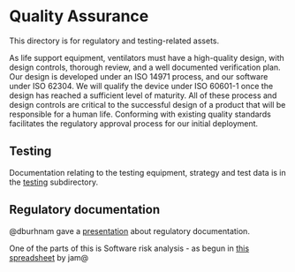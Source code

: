 # Quality Assurance

This directory is for regulatory and testing-related assets.

As life support equipment, ventilators must have a high-quality design,
with design controls, thorough review, and a well documented
verification plan. Our design is developed under an ISO 14971 process,
and our software under ISO 62304. We will qualify the device under ISO
60601-1 once the design has reached a sufficient level of maturity. All
of these process and design controls are critical to the successful
design of a product that will be responsible for a human life.
Conforming with existing quality standards facilitates the regulatory
approval process for our initial deployment.

## Testing

Documentation relating to the testing equipment, strategy and test data is in the [testing](testing) subdirectory.

## Regulatory documentation

@dburhnam gave a [presentation](https://docs.google.com/document/d/14lrTVcYuuUii7QTvuJJneex-_uKSHQ33Hg9CR5pOARo/edit#heading=h.dispr3j9lih)
about regulatory documentation.

One of the parts of this is Software risk analysis - as begun in
[this spreadsheet](https://docs.google.com/spreadsheets/d/1qlTV5HqxnhlJXuhbSsEIfU-YwnN6PzgASv9_2dc5-cM/edit?usp=sharing) by jam@
